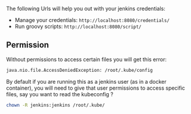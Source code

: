 The following Urls will help you out with your jenkins credentials:
 
- Manage your credentials: `http://localhost:8080/credentials/`
- Run groovy scripts: `http://localhost:8080/script/`



## Permission
Without permissions to access certain files you will get this error:
```sh
java.nio.file.AccessDeniedException: /root/.kube/config
```
By default if you are running this as a jenkins user (as in a docker container), you will need to give that user permissions to access specific files, say you want to read the kubeconfig ?
```sh
chown -R jenkins:jenkins /root/.kube/
```